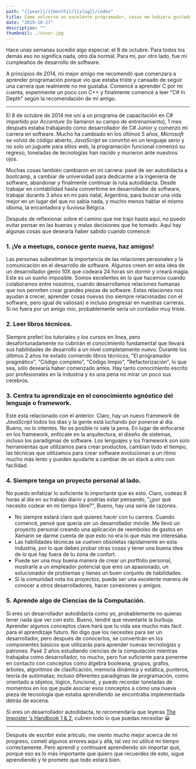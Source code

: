 ```yaml
---
path: "{{year}}/{{month}}/{{slug}}/index"
title: Cómo volverse un excelente programador, cosas me hubiera gustado saber cuando empecé
date: "2019-10-27"
description: ""
thumbnail: ./cover.jpg
---
```


Hace unas semanas sucedió algo especial: el 8 de octubre. Para todos los demás eso no significa nada, otro día normal. Para mí, por otro lado, fue mi cumpleaños de desarrollo de software.

A principios de 2014, mi mejor amigo me recomendó que comenzara a aprender programación porque vio que estaba triste y cansado de seguir una carrera que realmente no me gustaba. Comencé a aprender C por mi cuenta, experimente un poco con C++ y finalmente comencé a leer "C# In Depth" según la recomendación de mi amigo.

---

El 8 de octubre de 2014 me uní a un programa de capacitación en C# impartido por _Accenture_ (lo llamaron su campo de entrenamiento), 1 mes después estaba trabajando como desarrollador de C# Junior y comenzó mi carrera en software.
Mucho ha cambiado en los últimos 5 años, _Microsoft_ se volvió de código abierto, _JavaScript_ se convirtió en un lenguaje serio y no solo un juguete para sitios web, la programación funcional comenzó su regreso, toneladas de tecnologías han nacido y murieron ante nuestros ojos.

Muchas cosas también cambiaron en mi carrera: pasé de ser autodidacta a bootcamp, a cambiar de universidad para dedicarme a la ingeniería de software, abandonar y finalmente continuar la ruta autodidacta. Desde trabajar en contabilidad hasta convertirme en desarrollador de software, trabajar durante 3 años en mi país natal, Argentina, para buscar una vida mejor en un lugar del que no sabía nada, y mucho menos hablar el mismo idioma, la encantadora y lluviosa Bélgica.

Después de reflexionar sobre el camino que me trajo hasta aquí, no puedo evitar pensar en las buenas y malas decisiones que he tomado. Aquí hay algunas cosas que desearía haber sabido cuando comencé:

### 1. ¡Ve a meetups, conoce gente nueva, haz amigos!

Las personas subestiman la importancia de las relaciones personales y la comunicación en el desarrollo de software. Algunos creen en esta idea de un desarrollador genio 10X que codeara 24 horas sin dormir y creará magia. Este es un sueño imposible. Somos excelentes en lo que hacemos cuando colaboramos entre nosotros, cuando desarrollamos relaciones humanas que nos permiten crear grandes piezas de software. Estas relaciones nos ayudan a crecer, aprender cosas nuevas (no siempre relacionadas con el software, pero igual de valiosas) e incluso progresar en nuestras carreras. Si no fuera por un amigo mío, probablemente sería un contador muy triste.

### 2. Leer libros técnicos.

Siempre preferí los tutoriales y los cursos en línea, pero desafortunadamente no cubrirán el conocimiento fundamental que llevará sus habilidades de desarrollo a un nivel completamente nuevo. Durante los últimos 2 años he estado comiendo libros técnicos, "El programador pragmático", "Código completo", "Código limpio", "Refactorización", lo que sea, sólo desearía haber comenzado antes. Hay tanto conocimiento escrito por profesionales en la industria y es una pena no mirar un poco sus cerebros.

### 3. Centra tu aprendizaje en el conocimiento agnóstico del lenguaje o framework.

Este está relacionado con el anterior. Claro, hay un nuevo framework de _JavaScript_ todos los días y la gente está luchando por ponerse al día. Bueno, no lo intentes. No es posible ni vale la pena. En lugar de enfocarse en los framework, enfócate en la arquitectura, el diseño de sistemas, incluso los paradigmas de software. Los lenguajes y los framework son solo herramientas que utilizamos para crear productos, cambian todo el tiempo, las técnicas que utilizamos para crear software evolucionan a un ritmo mucho más lento y pueden ayudarte a cambiar de un stack a otro con facilidad.

### 4. Siempre tenga un proyecto personal al lado.

No puedo enfatizar lo suficiente lo importante que es esto. Claro, codeas 8 horas al día en su trabajo diario y podrías estar pensando, "¿por qué necesito codear en mi tiempo libre?", Bueno, hay una serie de razones.

- No siempre estará claro qué quieres hacer con tu carrera. Cuando comencé, pensé que quería ser un desarrollador móvile. Me llevó un proyecto personal creando una aplicación de reembolso de gastos en Xamarin se darme cuenta de que esto no era lo que más me interesaba.
- Las habilidades técnicas se vuelven obsoletas rápidamente en esta industria, por lo que debes probar otras cosas y tener una buena idea de lo que hay fuera de tu zona de confort.
- Puede ser una muy buena manera de crear un portfolio personal, mostrarle a un empleador potencial que eres un apasionado, un solucionador de problemas y tienes un buen conjunto de habilidades.
- Si la comunidad nota los proyectos, puede ser una excelente manera de conocer a otros desarrolladores, hacer conexiones y amigos.

### 5. Aprende algo de Ciencias de la Computación.

Si eres un desarrollador autodidacta como yo, probablemente no quieras tener nada que ver con esto. Bueno, tendré que reventarte la burbuja. Aprender algunos conceptos clave hará que tu vida sea mucho más fácil para el aprendizaje futuro. No digo que los necesites para ser un desarrollador, pero después de conocerlos, se convertirán en los componentes básicos que utilizarás para aprender nuevas tecnologías y patrones.
Pasé 2 años estudiando ciencias de la computación mientras trabajaba como desarrollador, no mucho, pero fue suficiente para ponerme en contacto con conceptos como álgebra booleana, grupos, grafos, árboles, algoritmos de clasificación, memoria dinámica y estática, punteros, teoría de autómatas; incluso diferentes paradigmas de programación, como orientado a objetos, lógico, funcional, y puedo recordar toneladas de momentos en los que pude asociar esos conceptos a cómo una nueva pieza de tecnología que estaba aprendiendo se encontraba implementada detrás de escena.

Si eres un desarrollador autodidacta, te recomendaría que leyeras [The Imposter ‘s Handbook 1 & 2](https://bigmachine.io/products/imposter2-combo/), cubren todo lo que puedas necesitar &#128512;

---

Después de escribir este artículo, me siento mucho mejor acerca de mi progreso, cometí algunos errores aquí y allá, tal vez no utilicé mi tiempo correctamente. Pero aprendí y continuaré aprendiendo sin importar qué, porque eso es lo más importante que quiero que recuerdes de esto, sigue aprendiendo y te prometo que todo estará bien.
